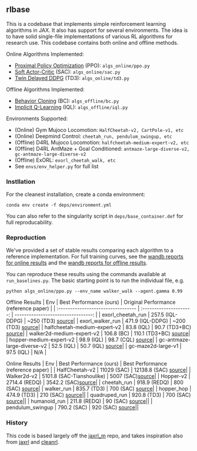 ## rlbase

This is a codebase that implements simple reinforcement learning algorithms in JAX. It also has support for several environments. The idea is to have solid single-file implementations of various RL algorithms for research use. This codebase contains both online and offline methods.

Online Algorithms Implemented:
- [Proximal Policy Optimization](https://arxiv.org/abs/1707.06347) (PPO): `algs_online/ppo.py`
- [Soft Actor-Critic](https://arxiv.org/abs/1801.01290) (SAC): `algs_online/sac.py`
- [Twin Delayed DDPG](https://arxiv.org/abs/1802.09477) (TD3): `algs_online/td3.py`

Offline Algorithms Implemented:
- [Behavior Cloning](https://www.semanticscholar.org/paper/A-Framework-for-Behavioural-Cloning-Bain-Sammut/1f4731d5133cb96ab30e08bf39dffa874aebf487) (BC): `algs_offline/bc.py`
- [Implicit Q-Learning](https://arxiv.org/abs/2110.06169) (IQL): `algs_offline/iql.py`

Environments Supported:
- (Online) Gym Mujoco Locomotion: `HalfCheetah-v2, CartPole-v1, etc`
- (Online) Deepmind Control: `cheetah_run, pendulum_swingup, etc`
- (Offline) D4RL Mujoco Locomotion: `halfcheetah-medium-expert-v2, etc`
- (Offline) D4RL AntMaze + Goal Conditioned: `antmaze-large-diverse-v2, gc-antmaze-large-diverse-v2`
- (Offline) ExORL: `exorl_cheetah_walk, etc` 
- See `envs/env_helper.py` for full list

### Instllation

For the cleanest installation, create a conda environment:
```
conda env create -f deps/environment.yml
```
You can also refer to the singularity script in `deps/base_container.def` for full reproducability.

### Reproduction

We've provided a set of stable results comparing each algorithm to a reference implementation. For full training curves, see the [wandb reports for online results](https://wandb.ai/kvfransmit/rlbase_benchmark/reports/rlbase_stable-Online-Results--Vmlldzo4Mjk3OTEw) and the [wandb reports for offline results](https://wandb.ai/kvfransmit/rlbase_benchmark/reports/rlbase_stable-Offline-Results--Vmlldzo4Mjk4MDYw).

You can reproduce these results using the commands available at `run_baselines.py`.
The basic starting point is to run the individual file, e.g.
```
python algs_online/ppo.py --env_name walker_walk --agent.gamma 0.99
```

Offline Results
| Env                                | Best Performance (ours) | Original Performance (reference paper) |
| :--------------------------------- | :---------------------: | ---------------------------------: |
| exorl_cheetah_run                  |   257.5 (IQL-DDPG)  | ~250 (TD3) [source](https://arxiv.org/pdf/2201.13425)|
| exorl_walker_run                   |   471.9 (IQL-DDPG)  | ~200 (TD3) [source](https://arxiv.org/pdf/2201.13425)|
| halfcheetah-medium-expert-v2       |   83.8 (IQL)        | 90.7 (TD3+BC) [source](https://arxiv.org/pdf/2110.06169)|
| walker2d-medium-expert-v2          |   106.8 (BC)        | 110.1 (TD3+BC) [source](https://arxiv.org/pdf/2110.06169)|
| hopper-medium-expert-v2            |   98.9 (IQL)        | 98.7 (CQL) [source](https://arxiv.org/abs/2004.07219)|
| gc-antmaze-large-diverse-v2        |   52.5 (IQL)        | 50.7 (IQL) [source](https://arxiv.org/abs/2307.11949)|
| gc-maze2d-large-v1                 |   97.5 (IQL)        | N/A |

Online Results
| Env                                | Best Performance (ours)   | Best Performance (reference paper) |
| HalfCheetah-v2                     | 11029 (SAC)               | 12138.8 (SAC) [source](https://github.com/thu-ml/tianshou)|
| Walker2d-v2                        | 5101.8 (SAC-Tianshoulike) | 5007 (SAC)[source](https://github.com/thu-ml/tianshou)|
| Hopper-v2                          | 2714.4 (REDQ)             | 3542.2 (SAC)[source](https://github.com/thu-ml/tianshou)|
| cheetah_run                        | 918.9 (REDQ)              | 800 (SAC) [source](https://github.com/denisyarats/pytorch_sac)|
| walker_run                         | 835.7 (TD3)               | 700 (SAC) [source](https://github.com/denisyarats/pytorch_sac)|
| hopper_hop                         | 474.9 (TD3)               | 210 (SAC) [source](https://github.com/denisyarats/pytorch_sac)||
| quadruped_run                      | 920.8 (TD3)               | 700 (SAC) [source](https://github.com/denisyarats/pytorch_sac)||
| humanoid_run                       | 211.8 (REDQ)              | 90 (SAC) [source](https://github.com/denisyarats/pytorch_sac)||
| pendulum_swingup                   | 790.2 (SAC)               | 920 (SAC) [source](https://github.com/denisyarats/pytorch_sac)||

### History

This code is based largely off the [jaxrl_m](https://github.com/dibyaghosh/jaxrl_m) repo, and takes inspiration also from [jaxrl](https://github.com/ikostrikov/jaxrl) and [cleanrl](https://github.com/vwxyzjn/cleanrl). 
